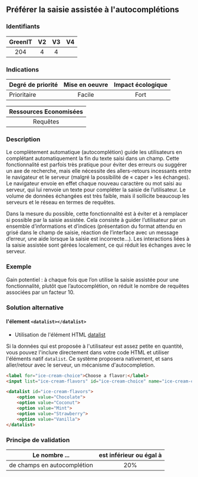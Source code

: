 ## Préférer la saisie assistée à l'autocomplétions

### Identifiants

| GreenIT |  V2  |  V3  |  V4  |
|:-------:|:----:|:----:|:----:|
|  204    | 4  | 4  |      |

### Indications

| Degré de priorité |      Mise en oeuvre       |  Impact écologique    | 
|-------------------|:-------------------------:|:---------------------:|
| Prioritaire       | Facile                    | Fort                  | 


|Ressources Economisées                                      |
|:----------------------------------------------------------:|
| Requêtes    |

### Description

Le complètement automatique (autocomplétion) guide les utilisateurs en complétant automatiquement la fin du texte saisi dans un champ.
Cette fonctionnalité est parfois très pratique pour éviter des erreurs ou suggérer un axe de recherche, 
mais elle nécessite des allers-retours incessants entre le navigateur et le serveur (malgré la possibilité de
« caper » les échanges). Le navigateur envoie en effet chaque nouveau caractère ou mot saisi au serveur, 
qui lui renvoie un texte pour compléter la saisie de l’utilisateur. Le volume de données échangées est très faible, 
mais il sollicite beaucoup les serveurs et le réseau en termes de requêtes.

Dans la mesure du possible, cette fonctionnalité est à éviter et à remplacer si possible par la saisie assistée. 
Cela consiste à guider l’utilisateur par un ensemble d’informations et d’indices
(présentation du format attendu en grisé dans le champ de saisie, réaction de l’interface avec un message d’erreur, 
une aide lorsque la saisie est incorrecte…). Les interactions liées à la saisie assistée sont gérées localement, ce qui réduit les échanges avec le serveur.

### Exemple

Gain potentiel : à chaque fois que l’on utilise la saisie assistée pour une fonctionnalité, plutôt que l’autocomplétion, on réduit le nombre de requêtes associées par un facteur 10.

### Solution alternative
#### l'élement `<datalist></datalist>`

* Utilisation de l'élément HTML [datalist](https://developer.mozilla.org/fr/docs/Web/HTML/Element/datalist)

Si la données qui est proposée à l'utilisateur est assez petite en quantité, vous pouvez l'inclure directement dans votre code HTML et utiliser l'éléments natif `datalist`. Ce système proposera nativement, et sans aller/retour avec le serveur, un mécanisme d'autocompletion.

```html
<label for="ice-cream-choice">Choose a flavor:</label>
<input list="ice-cream-flavors" id="ice-cream-choice" name="ice-cream-choice" />

<datalist id="ice-cream-flavors">
    <option value="Chocolate">
    <option value="Coconut">
    <option value="Mint">
    <option value="Strawberry">
    <option value="Vanilla">
</datalist>
```

### Principe de validation

| Le nombre ...     | est inférieur ou égal à   |  
|-------------------|:-------------------------:|
| de champs en autocomplétion  | 20%  |
